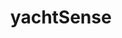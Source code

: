 ---
layout: landing
title: 'yachtSense'
logo: /assets/images/menu-logos/yachtsense.svg
url: '#'
order: 6
hoverColor: '#203144'
---